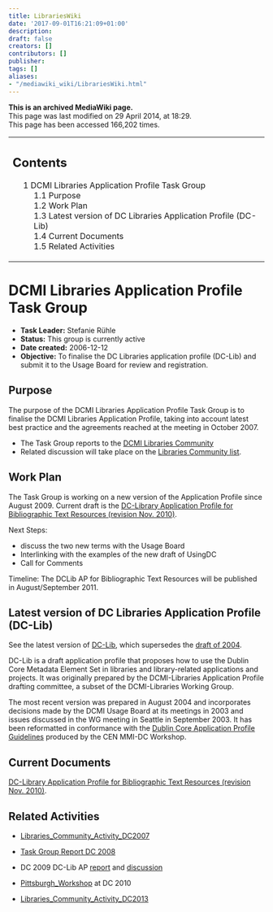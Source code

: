 ```yaml
---
title: LibrariesWiki
date: '2017-09-01T16:21:09+01:00'
description: 
draft: false
creators: []
contributors: []
publisher: 
tags: []
aliases:
- "/mediawiki_wiki/LibrariesWiki.html"
---
```


 **This is an archived MediaWiki page.**  
This page was last modified on 29 April 2014, at 18:29.  
This page has been accessed 166,202 times.

<table id="toc" class="toc">
  <tr>
    <td>
      <div id="toctitle">
        <h2>Contents</h2>
      </div>
      <ul>
        <li class="toclevel-1 tocsection-1">
          <a href="#DCMI_Libraries_Application_Profile_Task_Group"><span class="tocnumber">1</span> <span class="toctext">DCMI Libraries Application Profile Task Group</span></a>
          <ul>
            <li class="toclevel-2 tocsection-2"><a href="#Purpose"><span class="tocnumber">1.1</span> <span class="toctext">Purpose</span></a></li>
            <li class="toclevel-2 tocsection-3"><a href="#Work_Plan"><span class="tocnumber">1.2</span> <span class="toctext">Work Plan</span></a></li>
            <li class="toclevel-2 tocsection-4"><a href="#Latest_version_of_DC_Libraries_Application_Profile_.28DC-Lib.29"><span class="tocnumber">1.3</span> <span class="toctext">Latest version of DC Libraries Application Profile (DC-Lib)</span></a></li>
            <li class="toclevel-2 tocsection-5"><a href="#Current_Documents"><span class="tocnumber">1.4</span> <span class="toctext">Current Documents</span></a></li>
            <li class="toclevel-2 tocsection-6"><a href="#Related_Activities"><span class="tocnumber">1.5</span> <span class="toctext">Related Activities</span></a></li>
          </ul>
        </li>
      </ul>
    </td>
  </tr>
</table>

# DCMI Libraries Application Profile Task Group 

- **Task Leader:** Stefanie Rühle
- **Status:** This group is currently active
- **Date created:** 2006-12-12
- **Objective:** To finalise the DC Libraries application profile (DC-Lib) and submit it to the Usage Board for review and registration.

## Purpose 

The purpose of the DCMI Libraries Application Profile Task Group is to finalise the DCMI Libraries Application Profile, taking into account latest best practice and the agreements reached at the meeting in October 2007.

- The Task Group reports to the [DCMI Libraries Community](http://dublincore.org/groups/libraries/)
- Related discussion will take place on the [Libraries Community list](http://www.jiscmail.ac.uk/lists/dc-libraries.html).

## Work Plan 

The Task Group is working on a new version of the Application Profile since August 2009. Current draft is the [DC-Library Application Profile for Bibliographic Text Resources (revision Nov. 2010)](/mediawiki_wiki/DCLib_AP.md).

Next Steps:

- discuss the two new terms with the Usage Board
- Interlinking with the examples of the new draft of UsingDC
- Call for Comments

Timeline: The DCLib AP for Bibliographic Text Resources will be published in August/September 2011.

## Latest version of DC Libraries Application Profile (DC-Lib) 

See the latest version of [DC-Lib](/mediawiki_wiki/DCLib_AP.md), which supersedes the [draft of 2004](http://dublincore.org/documents/2004/09/10/library-application-profile/).

DC-Lib is a draft application profile that proposes how to use the Dublin Core Metadata Element Set in libraries and library-related applications and projects. It was originally prepared by the DCMI-Libraries Application Profile drafting committee, a subset of the DCMI-Libraries Working Group.

The most recent version was prepared in August 2004 and incorporates decisions made by the DCMI Usage Board at its meetings in 2003 and issues discussed in the WG meeting in Seattle in September 2003. It has been reformatted in conformance with the [Dublin Core Application Profile Guidelines](ftp://ftp.cenorm.be/PUBLIC/CWAs/e-Europe/MMI-DC/cwa14855-00-2003-Nov.pdf) produced by the CEN MMI-DC Workshop.

## Current Documents 

[DC-Library Application Profile for Bibliographic Text Resources (revision Nov. 2010)](/mediawiki_wiki/DCLib_AP.md).

## Related Activities 

- [Libraries\_Community\_Activity\_DC2007](/mediawiki_wiki/Libraries_Community_Activity_DC2007.md)

- [Task Group Report DC 2008](http://dublincore.org/groups/libraries/dc2008/20080923_DCLIBMeeting_6.pdf)

- DC 2009 DC-Lib AP [report](http://dublincore.org/groups/libraries/dc2009/20091014_DCLIBMeeting_3.pdf) and [discussion](http://www.facebook.com/topic.php?uid=24728343159&topic=12765)

- [Pittsburgh\_Workshop](/mediawiki_wiki/Pittsburgh_Workshop.md) at DC 2010

- [Libraries\_Community\_Activity\_DC2013](/mediawiki_wiki/Libraries_Community_Activity_DC2013.md)

